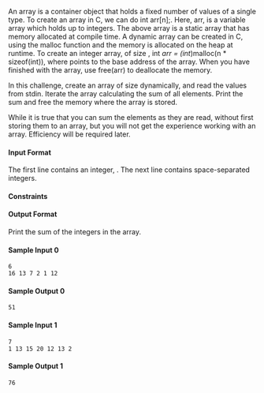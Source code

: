 An array is a container object that holds a fixed number of values of a single type. To create an array in C, we can do int arr[n];. Here, arr, is a variable array which holds up to  integers. The above array is a static array that has memory allocated at compile time. A dynamic array can be created in C, using the malloc function and the memory is allocated on the heap at runtime. To create an integer array,  of size , int *arr = (int*)malloc(n * sizeof(int)), where  points to the base address of the array. When you have finished with the array, use free(arr) to deallocate the memory.

In this challenge, create an array of size  dynamically, and read the values from stdin. Iterate the array calculating the sum of all elements. Print the sum and free the memory where the array is stored.

While it is true that you can sum the elements as they are read, without first storing them to an array, but you will not get the experience working with an array. Efficiency will be required later.

#### Input Format

The first line contains an integer, .
The next line contains  space-separated integers.

#### Constraints



#### Output Format

Print the sum of the integers in the array.

#### Sample Input 0

```
6
16 13 7 2 1 12
```

#### Sample Output 0

```
51
```

#### Sample Input 1

```
7
1 13 15 20 12 13 2
```

#### Sample Output 1

```
76
```